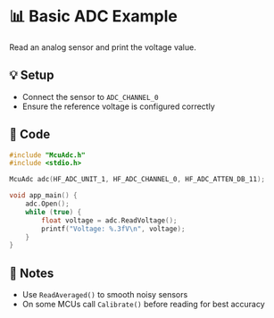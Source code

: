 # 📊 Basic ADC Example

Read an analog sensor and print the voltage value.

## 💡 Setup
- Connect the sensor to `ADC_CHANNEL_0`
- Ensure the reference voltage is configured correctly

## 🚀 Code
```cpp
#include "McuAdc.h"
#include <stdio.h>

McuAdc adc(HF_ADC_UNIT_1, HF_ADC_CHANNEL_0, HF_ADC_ATTEN_DB_11);

void app_main() {
    adc.Open();
    while (true) {
        float voltage = adc.ReadVoltage();
        printf("Voltage: %.3fV\n", voltage);
    }
}
```

## 📝 Notes
- Use `ReadAveraged()` to smooth noisy sensors
- On some MCUs call `Calibrate()` before reading for best accuracy
